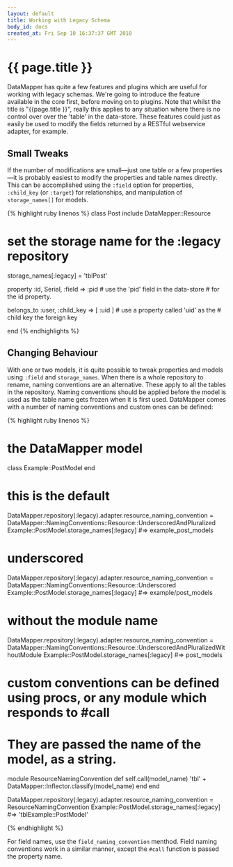 ```yaml
---
layout: default
title: Working with Legacy Schema
body_id: docs
created_at: Fri Sep 10 16:37:37 GMT 2010
---
```


{{ page.title }}
================

DataMapper has quite a few features and plugins which are useful for working
with legacy schemas. We're going to introduce the feature available in the core
first, before moving on to plugins. Note that whilst the title is "{{page.title }}",
really this applies to any situation where there is no control over over the
'table' in the data-store. These features could just as easily be used to
modify the fields returned by a RESTful webservice adapter, for example.

Small Tweaks
------------

If the number of modifications are small&mdash;just one table or a few
properties&mdash;it is probably easiest to modify the properties and table names
directly. This can be accomplished using the `:field` option for properties,
`:child_key` (or `:target`) for relationships, and manipulation of
`storage_names[]` for models.

{% highlight ruby linenos %}
class Post
  include DataMapper::Resource

  # set the storage name for the :legacy repository
  storage_names[:legacy] = 'tblPost'

  property :id, Serial, :field => :pid # use the 'pid' field in the data-store
                                        # for the id property.

  belongs_to :user, :child_key => [ :uid ] # use a property called 'uid' as the
                                           # child key the foreign key

end
{% endhighlights %}

Changing Behaviour
------------------

With one or two models, it is quite possible to tweak properties and models
using `:field` and `storage_names`. When there is a whole repository to rename,
naming conventions are an alternative. These apply to all the tables in the
repository. Naming conventions should be applied before the model is used as
the table name gets frozen when it is first used. DataMapper comes with a
number of naming conventions and custom ones can be defined:

{% highlight ruby linenos %}

# the DataMapper model
class Example::PostModel
end

# this is the default
DataMapper.repository(:legacy).adapter.resource_naming_convention = DataMapper::NamingConventions::Resource::UnderscoredAndPluralized
Example::PostModel.storage_names[:legacy]
#=> example_post_models

# underscored
DataMapper.repository(:legacy).adapter.resource_naming_convention = DataMapper::NamingConventions::Resource::Underscored
Example::PostModel.storage_names[:legacy]
#=> example/post_models

# without the module name
DataMapper.repository(:legacy).adapter.resource_naming_convention = DataMapper::NamingConventions::Resource::UnderscoredAndPluralizedWithoutModule
Example::PostModel.storage_names[:legacy]
#=> post_models

# custom conventions can be defined using procs, or any module which responds to #call
# They are passed the name of the model, as a string.
module ResourceNamingConvention
  def self.call(model_name)
    'tbl' + DataMapper::Inflector.classify(model_name)
  end
end

DataMapper.repository(:legacy).adapter.resource_naming_convention = ResourceNamingConvention
Example::PostModel.storage_names[:legacy]
#=> 'tblExample::PostModel'

{% endhighlight %}

For field names, use the `field_naming_convention` menthod. Field naming
conventions work in a similar manner, except the `#call` function is passed the
property name.
